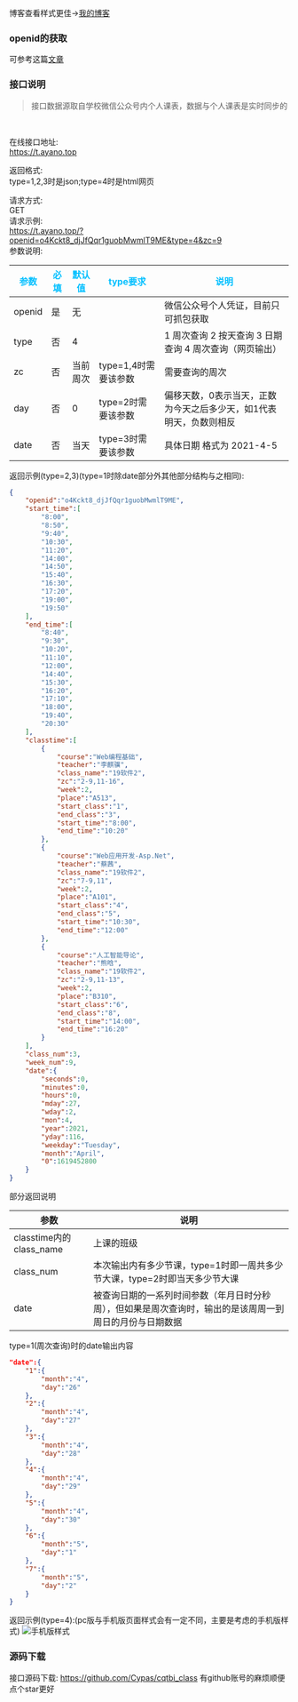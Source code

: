 博客查看样式更佳→[我的博客](https://blog.ayano.top/archives/483/)

### openid的获取

可参考这篇[文章](https://blog.ayano.top/archives/487/)

### 接口说明

> 接口数据源取自学校微信公众号内个人课表，数据与个人课表是实时同步的


<br/>

在线接口地址:</br>
https://t.ayano.top</br>

返回格式:</br>
type=1,2,3时是json;type=4时是html网页</br>

请求方式:</br>
GET</br>
请求示例:</br>
https://t.ayano.top/?openid=o4Kckt8_djJfQqr1guobMwmlT9ME&type=4&zc=9</br>
参数说明:</br>

|<font color=DeepSkyBlue>参数<font>|<font color=DeepSkyBlue>必填<font>|<font color=DeepSkyBlue>默认值<font>|<font color=DeepSkyBlue>type要求<font>|<font color=DeepSkyBlue>说明<font>|
|--|--|--|--|--|
|openid|是|无||微信公众号个人凭证，目前只可抓包获取|
|type|否|4||1 周次查询  2  按天查询  3 日期查询  4  周次查询（网页输出）|
|zc|否|当前周次|type=1,4时需要该参数|需要查询的周次|
|day|否|0|type=2时需要该参数|偏移天数，0表示当天，正数为今天之后多少天，如1代表明天，负数则相反|
|date|否|当天|type=3时需要该参数|具体日期   格式为   2021-4-5|

返回示例(type=2,3)(type=1时除date部分外其他部分结构与之相同):

```json
{
    "openid":"o4Kckt8_djJfQqr1guobMwmlT9ME",
    "start_time":[
        "8:00",
        "8:50",
        "9:40",
        "10:30",
        "11:20",
        "14:00",
        "14:50",
        "15:40",
        "16:30",
        "17:20",
        "19:00",
        "19:50"
    ],
    "end_time":[
        "8:40",
        "9:30",
        "10:20",
        "11:10",
        "12:00",
        "14:40",
        "15:30",
        "16:20",
        "17:10",
        "18:00",
        "19:40",
        "20:30"
    ],
    "classtime":[
        {
            "course":"Web编程基础",
            "teacher":"李麒骥",
            "class_name":"19软件2",
            "zc":"2-9,11-16",
            "week":2,
            "place":"A513",
            "start_class":"1",
            "end_class":"3",
            "start_time":"8:00",
            "end_time":"10:20"
        },
        {
            "course":"Web应用开发-Asp.Net",
            "teacher":"蔡茜",
            "class_name":"19软件2",
            "zc":"7-9,11",
            "week":2,
            "place":"A101",
            "start_class":"4",
            "end_class":"5",
            "start_time":"10:30",
            "end_time":"12:00"
        },
        {
            "course":"人工智能导论",
            "teacher":"熊晗",
            "class_name":"19软件2",
            "zc":"2-9,11-13",
            "week":2,
            "place":"B310",
            "start_class":"6",
            "end_class":"8",
            "start_time":"14:00",
            "end_time":"16:20"
        }
    ],
    "class_num":3,
    "week_num":9,
    "date":{
        "seconds":0,
        "minutes":0,
        "hours":0,
        "mday":27,
        "wday":2,
        "mon":4,
        "year":2021,
        "yday":116,
        "weekday":"Tuesday",
        "month":"April",
        "0":1619452800
    }
}
```

部分返回说明

|参数|说明|
|--|--|
|classtime内的class_name|上课的班级|
|class_num|本次输出内有多少节课，type=1时即一周共多少节大课，type=2时即当天多少节大课|
|date|被查询日期的一系列时间参数（年月日时分秒周），但如果是周次查询时，输出的是该周周一到周日的月份与日期数据|

type=1(周次查询)时的date输出内容

```json
"date":{
    "1":{
        "month":"4",
        "day":"26"
    },
    "2":{
        "month":"4",
        "day":"27"
    },
    "3":{
        "month":"4",
        "day":"28"
    },
    "4":{
        "month":"4",
        "day":"29"
    },
    "5":{
        "month":"4",
        "day":"30"
    },
    "6":{
        "month":"5",
        "day":"1"
    },
    "7":{
        "month":"5",
        "day":"2"
    }
}
```

返回示例(type=4):(pc版与手机版页面样式会有一定不同，主要是考虑的手机版样式)
![手机版样式](https://blog.ayano.top/usr/uploads/2021/04/1424179887.png)

### 源码下载

接口源码下载:
https://github.com/Cypas/cqtbi_class
有github账号的麻烦顺便点个star更好
